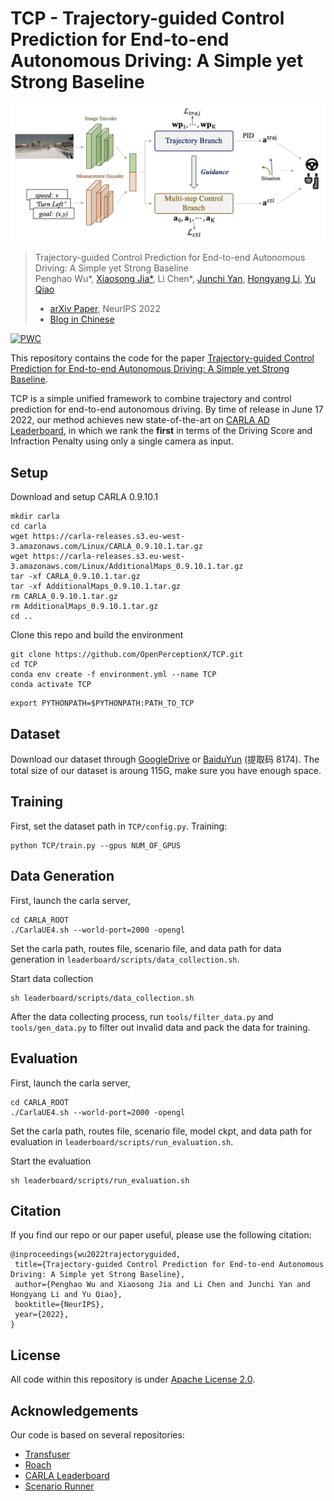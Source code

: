 # TCP - Trajectory-guided Control Prediction for End-to-end Autonomous Driving: A Simple yet Strong Baseline

![teaser](assets/teaser_.png)

> Trajectory-guided Control Prediction for End-to-end Autonomous Driving: A Simple yet Strong Baseline  
> Penghao Wu*, [Xiaosong Jia*](https://jiaxiaosong1002.github.io/), Li Chen*, [Junchi Yan](https://thinklab.sjtu.edu.cn/), [Hongyang Li](https://lihongyang.info/), [Yu Qiao](http://mmlab.siat.ac.cn/yuqiao/)    
>  - [arXiv Paper](https://arxiv.org/abs/2206.08129), NeurIPS 2022
>  - [Blog in Chinese](https://zhuanlan.zhihu.com/p/532665469)

	
[![PWC](https://img.shields.io/endpoint.svg?url=https://paperswithcode.com/badge/trajectory-guided-control-prediction-for-end/autonomous-driving-on-carla-leaderboard)](https://paperswithcode.com/sota/autonomous-driving-on-carla-leaderboard?p=trajectory-guided-control-prediction-for-end)

This repository contains the code for the paper [Trajectory-guided Control Prediction for End-to-end Autonomous Driving: A Simple yet Strong Baseline](https://arxiv.org/abs/2206.08129).


TCP is a simple unified framework to combine trajectory and control prediction for end-to-end autonomous driving.  By time of release in June 17 2022, our method achieves new state-of-the-art on [CARLA AD Leaderboard](https://leaderboard.carla.org/leaderboard/), in which we rank the **first** in terms of the Driving Score and Infraction Penalty using only a single camera as input. 


## Setup
Download and setup CARLA 0.9.10.1
```
mkdir carla
cd carla
wget https://carla-releases.s3.eu-west-3.amazonaws.com/Linux/CARLA_0.9.10.1.tar.gz
wget https://carla-releases.s3.eu-west-3.amazonaws.com/Linux/AdditionalMaps_0.9.10.1.tar.gz
tar -xf CARLA_0.9.10.1.tar.gz
tar -xf AdditionalMaps_0.9.10.1.tar.gz
rm CARLA_0.9.10.1.tar.gz
rm AdditionalMaps_0.9.10.1.tar.gz
cd ..
```

Clone this repo and build the environment

```
git clone https://github.com/OpenPerceptionX/TCP.git
cd TCP
conda env create -f environment.yml --name TCP
conda activate TCP
```

```
export PYTHONPATH=$PYTHONPATH:PATH_TO_TCP
```

## Dataset

Download our dataset through [GoogleDrive](https://drive.google.com/file/d/1A6k0KpVHs5eSaqunzbRQR-p0b-915O9R/view?usp=sharing) or [BaiduYun](https://pan.baidu.com/s/11xBZwAWQ3WxQXecuuPoexQ) (提取码 8174). The total size of our dataset is aroung 115G, make sure you have enough space.

## Training
First, set the dataset path in ``TCP/config.py``.
Training:
```
python TCP/train.py --gpus NUM_OF_GPUS
```

## Data Generation
First, launch the carla server,
```
cd CARLA_ROOT
./CarlaUE4.sh --world-port=2000 -opengl
```
Set the carla path, routes file, scenario file, and data path for data generation in ``leaderboard/scripts/data_collection.sh``.

Start data collection

```
sh leaderboard/scripts/data_collection.sh
```
After the data collecting process, run `tools/filter_data.py` and `tools/gen_data.py` to filter out invalid data and pack the data for training.

## Evaluation
First, launch the carla server,
```
cd CARLA_ROOT
./CarlaUE4.sh --world-port=2000 -opengl
```
Set the carla path, routes file, scenario file, model ckpt, and data path for evaluation in ``leaderboard/scripts/run_evaluation.sh``.

Start the evaluation

```
sh leaderboard/scripts/run_evaluation.sh
```

## Citation

If you find our repo or our paper useful, please use the following citation:

```
@inproceedings{wu2022trajectoryguided,
 title={Trajectory-guided Control Prediction for End-to-end Autonomous Driving: A Simple yet Strong Baseline}, 
 author={Penghao Wu and Xiaosong Jia and Li Chen and Junchi Yan and Hongyang Li and Yu Qiao},
 booktitle={NeurIPS},
 year={2022},
}
```

## License
All code within this repository is under [Apache License 2.0](https://www.apache.org/licenses/LICENSE-2.0).

## Acknowledgements

Our code is based on several repositories:
- [Transfuser](https://github.com/autonomousvision/transfuser)
- [Roach](https://github.com/zhejz/carla-roach)
- [CARLA Leaderboard](https://github.com/carla-simulator/leaderboard)
- [Scenario Runner](https://github.com/carla-simulator/scenario_runner)

